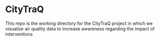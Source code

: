 # CityTraQ
This repo is the working directory for the CityTraQ project in which we visualize air quality data to increase awareness regarding the impact of interventions
